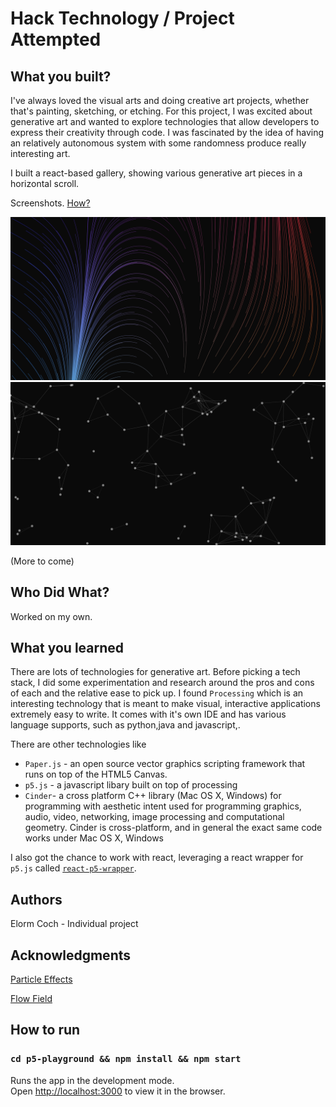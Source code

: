 # Hack Technology / Project Attempted


## What you built? 

I've always loved the visual arts and doing creative art projects, whether that's painting, sketching, or etching. For this project, I was excited about generative art and wanted to explore technologies that allow developers to express their creativity through code. I was fascinated by the idea of having an relatively autonomous system with some randomness produce really interesting art.

I built a react-based gallery, showing various generative art pieces in a horizontal scroll.

Screenshots.
[How?](https://help.github.com/articles/about-readmes/#relative-links-and-image-paths-in-readme-files)

![Flow field](./.github/Images/flow.png)
![Flow field](./.github/Images/particles.png)

(More to come)
## Who Did What?

Worked on my own.

## What you learned

There are lots of technologies for generative art. Before picking a tech stack, I did some experimentation and research around the pros and cons of each and the relative ease to pick up. I found `Processing` which is an interesting technology that is meant to make visual, interactive applications extremely easy to write. It comes with it's own IDE and has various language supports, such as python,java and javascript,.

There are other technologies like 
* `Paper.js` -  an open source vector graphics scripting framework that runs on top of the HTML5 Canvas.
* `p5.js` - a javascript libary built on top of processing
* `Cinder`- a cross platform C++ library (Mac OS X, Windows) for programming with aesthetic intent used for programming graphics, audio, video, networking, image processing and computational geometry. Cinder is cross-platform, and in general the exact same code works under Mac OS X, Windows

I also got the chance to work with react, leveraging a react wrapper for `p5.js` called [`react-p5-wrapper`](https://github.com/jamesrweb/react-p5-wrapper).

## Authors

Elorm Coch - Individual project

## Acknowledgments

[Particle Effects](https://youtu.be/H-9jCNhLe-Q)

[Flow Field](https://youtu.be/1-QXuR-XX_s)

## How to run 
### `cd p5-playground && npm install && npm start`

Runs the app in the development mode.\
Open [http://localhost:3000](http://localhost:3000) to view it in the browser.